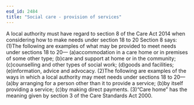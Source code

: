 ```yaml
---
esd_id: 2484
title: "Social care - provision of services"
---
```


A local authority must have regard to section 8 of the Care Act 2014 when considering how to make needs under section 18 to 20
Section 8 says:
(1)The following are examples of what may be provided to meet needs under sections 18 to 20—
(a)accommodation in a care home or in premises of some other type;
(b)care and support at home or in the community;
(c)counselling and other types of social work;
(d)goods and facilities;
(e)information, advice and advocacy.
(2)The following are examples of the ways in which a local authority may meet needs under sections 18 to 20—
(a)by arranging for a person other than it to provide a service;
(b)by itself providing a service;
(c)by making direct payments.
(3)“Care home” has the meaning given by section 3 of the Care Standards Act 2000.

